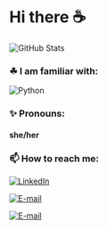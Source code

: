 # Hi there ☕

![GitHub Stats](https://github-readme-stats.vercel.app/api?username=sarahklock&theme=dark)

### ☘ I am familiar with:

![Python](https://img.shields.io/badge/python-green)

  <!--
https://img.shields.io/badge/<>-<jupyter>-<orange>
https://img.shields.io/badge/<html>-<red>
https://img.shields.io/badge/<css>-<sucess>
https://img.shields.io/badge/<c++>-<yellow>
https://img.shields.io/badge/<java>-<important>
https://img.shields.io/badge/<pandas>-<ff69b4>
-->
### ✨ Pronouns: 

#### she/her

### 📫 How to reach me:
[![LinkedIn](https://img.shields.io/badge/LinkedIn-Sarah%20Klock%20Mauricio-blue?style=flat-square&logo=linkedin)](https://www.linkedin.com/in/sarah-klock-mauricio-b30130211/)

[![E-mail](https://img.shields.io/badge/Email-sarah.mauricio.academico@gmail.com-blue?style=flat-square&logo=gmail)](mailto:sarah.mauricio.academico@gmail.com)

[![E-mail](https://img.shields.io/badge/Email-sarahkm@usp.br-blue?style=flat-square&logo=gmail)](mailto:sarahkm@usp.br)

<!--
**sarahklock/sarahklock** is a ✨ _special_ ✨ repository because its `README.md` (this file) appears on your GitHub profile.

Here are some ideas to get you started:

- 🔭 I’m currently working on ...
- 🌱 I’m currently learning ...
- 👯 I’m looking to collaborate on ...
- 🤔 I’m looking for help with ...
- 💬 Ask me about ...
- ⚡ Fun fact: ...
-->
